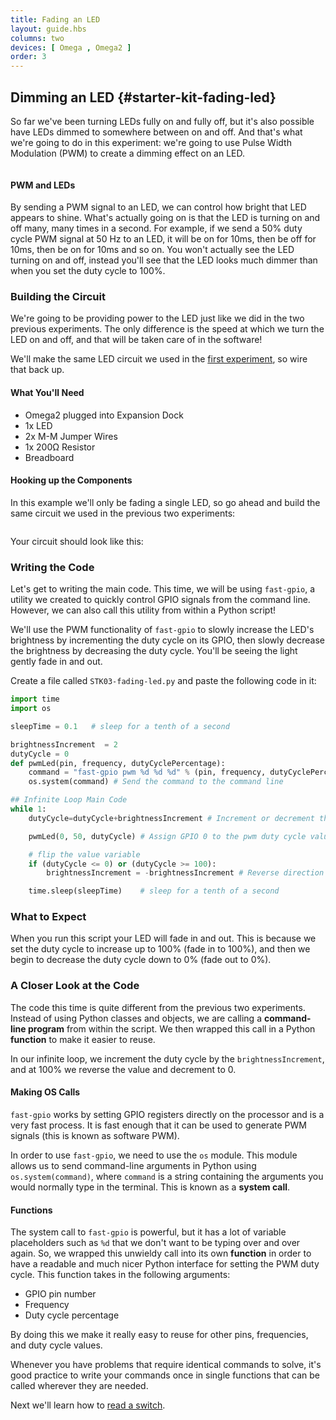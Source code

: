 ```yaml
---
title: Fading an LED
layout: guide.hbs
columns: two
devices: [ Omega , Omega2 ]
order: 3
---
```


## Dimming an LED {#starter-kit-fading-led}

So far we've been turning LEDs fully on and fully off, but it's also possible have LEDs dimmed to somewhere between on and off. And that's what we're going to do in this experiment: we're going to use Pulse Width Modulation (PWM) to create a dimming effect on an LED.

<!-- Pulse Width Modulation -->
```{r child = '../../shared/pwm.md'}
```

#### PWM and LEDs

By sending a PWM signal to an LED, we can control how bright that LED appears to shine. What's actually going on is that the LED is turning on and off many, many times in a second. For example, if we send a 50% duty cycle PWM signal at 50 Hz to an LED, it will be on for 10ms, then be off for 10ms, then be on for 10ms and so on. You won't actually see the LED turning on and off, instead you'll see that the LED looks much dimmer than when you set the duty cycle to 100%.

### Building the Circuit

We're going to be providing power to the LED just like we did in the two previous experiments. The only difference is the speed at which we turn the LED on and off, and that will be taken care of in the software!

We'll make the same LED circuit we used in the [first experiment](#starter-kit-blinking-led-building-the-circuit), so wire that back up.

#### What You'll Need

* Omega2 plugged into Expansion Dock
* 1x LED
* 2x M-M Jumper Wires
* 1x 200Ω Resistor
* Breadboard

#### Hooking up the Components

In this example we'll only be fading a single LED, so go ahead and build the same circuit we used in the previous two experiments:

```{r child = '../../shared/wiring-led.md'}
```

Your circuit should look like this:

<!-- TODO: IMAGE: photo of completed circuit (can reuse from previous) -->

### Writing the Code

<!-- Going to use fast-gpio pwm to avoid any muxing nonsense-->

Let's get to writing the main code. This time, we will be using `fast-gpio`, a utility we created to quickly control GPIO signals from the command line. However, we can also call this utility from within a Python script!

We'll use the PWM functionality of `fast-gpio` to slowly increase the LED's brightness by incrementing the duty cycle on its GPIO, then slowly decrease the brightness by decreasing the duty cycle. You'll be seeing the light gently fade in and out.

Create a file called `STK03-fading-led.py` and paste the following code in it:

``` python
import time
import os

sleepTime = 0.1   # sleep for a tenth of a second

brightnessIncrement  = 2
dutyCycle = 0
def pwmLed(pin, frequency, dutyCyclePercentage):
    command = "fast-gpio pwm %d %d %d" % (pin, frequency, dutyCyclePercentage) #Assign the arguments to the correct positions in the fast-gpio command
    os.system(command) # Send the command to the command line

## Infinite Loop Main Code
while 1:
    dutyCycle=dutyCycle+brightnessIncrement # Increment or decrement the duty cycle by the brightnessIncrement

    pwmLed(0, 50, dutyCycle) # Assign GPIO 0 to the pwm duty cycle value

    # flip the value variable
    if (dutyCycle <= 0) or (dutyCycle >= 100):
        brightnessIncrement = -brightnessIncrement # Reverse direction at 0, and 100

    time.sleep(sleepTime)    # sleep for a tenth of a second
```

<!-- TODO: FUTURE: Write using the Omega's PWM pins -->

### What to Expect

<!-- // Your LED will fade in and then out, describe this and have a gif -->

When you run this script your LED will fade in and out. This is because we set the duty cycle to increase up to 100% (fade in to 100%), and then we begin to decrease the duty cycle down to 0% (fade out to 0%).

<!-- TODO: Insert gif of this -->


### A Closer Look at the Code

<!-- // intro to the code that was written
//  new things introduced:
//  * function where you pass in gpio # and duty cycle and it calls fast-gpio for you
//  * fancy for loop -->

The code this time is quite different from the previous two experiments. Instead of using Python classes and objects, we are calling a **command-line program** from within the script. We then wrapped this call in a Python **function** to make it easier to reuse. 

In our infinite loop, we increment the duty cycle by the `brightnessIncrement`, and at 100% we reverse the value and decrement to 0.

#### Making OS Calls

`fast-gpio` works by setting GPIO registers directly on the processor and is a very fast process. It is fast enough that it can be used to generate PWM signals (this is known as software PWM).

In order to use `fast-gpio`, we need to use the `os` module. This module allows us to send command-line arguments in Python using `os.system(command)`, where `command` is a string containing the arguments you would normally type in the terminal. This is known as a **system call**.

<!-- TODO: FUTURE: get this working using subprocess.call. Gabe quickly tried it but it didn't seem to work at first -->

#### Functions

<!-- // explanation of why it was useful to package the fast-gpio os call into a function:
//  * useful to have a readable & simple python interface for setting the pwm duty cycle
//  * will be used a whole bunch
//  * cleaner looking code and good practice -->

The system call to `fast-gpio` is powerful, but it has a lot of variable placeholders such as `%d` that we don't want to be typing over and over again. So, we wrapped this unwieldy call into its own **function** in order to have a readable and much nicer Python interface for setting the PWM duty cycle. This function takes in the following arguments:

* GPIO pin number
* Frequency
* Duty cycle percentage

By doing this we make it really easy to reuse for other pins, frequencies, and duty cycle values. 

Whenever you have problems that require identical commands to solve, it's good practice to write your commands once in single functions that can be called wherever they are needed.

Next we'll learn how to [read a switch](#starter-kit-reading-switch).
